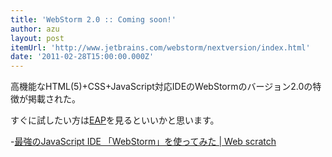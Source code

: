 ```yaml
---
title: 'WebStorm 2.0 :: Coming soon!'
author: azu
layout: post
itemUrl: 'http://www.jetbrains.com/webstorm/nextversion/index.html'
date: '2011-02-28T15:00:00.000Z'
---
```

高機能なHTML(5)+CSS+JavaScript対応IDEのWebStormのバージョン2.0の特徴が掲載された。

すぐに試したい方は<a href="http://confluence.jetbrains.net/display/WI/Web+IDE+EAP" title="EAP">EAP</a>を見るといいかと思います。

-<a href="http://efcl.info/2010/1027/res2023/" title="&#x6700;&#x5F37;&#x306E;JavaScript IDE &#x300C;WebStorm&#x300D;&#x3092;&#x4F7F;&#x3063;&#x3066;&#x307F;&#x305F; | Web scratch">最強のJavaScript IDE 「WebStorm」を使ってみた | Web scratch</a>
